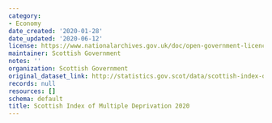 ```yaml
---
category:
- Economy
date_created: '2020-01-28'
date_updated: '2020-06-12'
license: https://www.nationalarchives.gov.uk/doc/open-government-licence/version/3/
maintainer: Scottish Government
notes: ''
organization: Scottish Government
original_dataset_link: http://statistics.gov.scot/data/scottish-index-of-multiple-deprivation
records: null
resources: []
schema: default
title: Scottish Index of Multiple Deprivation 2020
---
```

